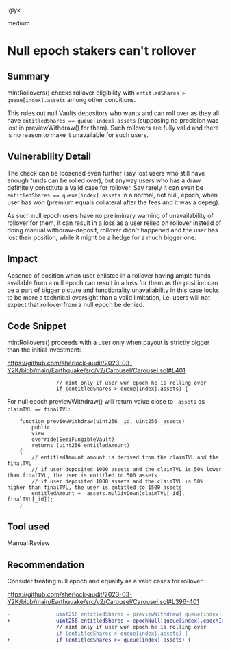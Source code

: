 iglyx

medium

# Null epoch stakers can't rollover

## Summary

mintRollovers() checks rollover eligibility with `entitledShares > queue[index].assets` among other conditions.

This rules out null Vaults depositors who wants and can roll over as they all have `entitledShares == queue[index].assets` (supposing no precision was lost in previewWithdraw() for them). Such rollovers are fully valid and there is no reason to make it unavailable for such users.

## Vulnerability Detail

The check can be loosened even further (say lost users who still have enough funds can be rolled over), but anyway users who has a draw definitely constitute a valid case for rollover. Say rarely it can even be `entitledShares == queue[index].assets` in a normal, not null, epoch, when user has won (premium equals collateral after the fees and it was a depeg).

As such null epoch users have no preliminary warning of unavailability of rollover for them, it can result in a loss as a user relied on rollover instead of doing manual withdraw-deposit, rollover didn't happened and the user has lost their position, while it might be a hedge for a much bigger one.

## Impact

Absence of position when user enlisted in a rollover having ample funds available from a null epoch can result in a loss for them as the position can be a part of bigger picture and functionality unavailability in this case looks to be more a technical oversight than a valid limitation, i.e. users will not expect that rollover from a null epoch be denied.

## Code Snippet

mintRollovers() proceeds with a user only when payout is strictly bigger than the initial investment:

https://github.com/sherlock-audit/2023-03-Y2K/blob/main/Earthquake/src/v2/Carousel/Carousel.sol#L401

```solidity
                // mint only if user won epoch he is rolling over
                if (entitledShares > queue[index].assets) {
```

For null epoch previewWithdraw() will return value close to `_assets` as `claimTVL == finalTVL`:

```solidity
    function previewWithdraw(uint256 _id, uint256 _assets)
        public
        view
        override(SemiFungibleVault)
        returns (uint256 entitledAmount)
    {
        // entitledAmount amount is derived from the claimTVL and the finalTVL
        // if user deposited 1000 assets and the claimTVL is 50% lower than finalTVL, the user is entitled to 500 assets
        // if user deposited 1000 assets and the claimTVL is 50% higher than finalTVL, the user is entitled to 1500 assets
        entitledAmount = _assets.mulDivDown(claimTVL[_id], finalTVL[_id]);
    }
```

## Tool used

Manual Review

## Recommendation

Consider treating null epoch and equality as a valid cases for rollover:

https://github.com/sherlock-audit/2023-03-Y2K/blob/main/Earthquake/src/v2/Carousel/Carousel.sol#L396-401

```diff
-               uint256 entitledShares = previewWithdraw( queue[index].epochId, queue[index].assets);
+               uint256 entitledShares = epochNull[queue[index].epochId] ? queue[index].assets : previewWithdraw( queue[index].epochId, queue[index].assets);
                // mint only if user won epoch he is rolling over
-               if (entitledShares > queue[index].assets) {
+               if (entitledShares >= queue[index].assets) {
```